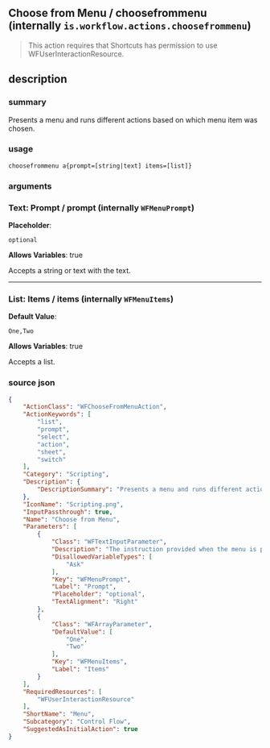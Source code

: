 
## Choose from Menu / choosefrommenu (internally `is.workflow.actions.choosefrommenu`)


> This action requires that Shortcuts has permission to use WFUserInteractionResource.


## description
### summary
Presents a menu and runs different actions based on which menu item was chosen.


### usage
`choosefrommenu a{prompt=[string|text] items=[list]}`

### arguments
### Text: Prompt / prompt (internally `WFMenuPrompt`)
**Placeholder**:
```
optional
```
**Allows Variables**: true



Accepts a string 
or text
with the text.

---

### List: Items / items (internally `WFMenuItems`)
**Default Value**:
```
One,Two
```
**Allows Variables**: true



Accepts a list.

### source json

```json
{
	"ActionClass": "WFChooseFromMenuAction",
	"ActionKeywords": [
		"list",
		"prompt",
		"select",
		"action",
		"sheet",
		"switch"
	],
	"Category": "Scripting",
	"Description": {
		"DescriptionSummary": "Presents a menu and runs different actions based on which menu item was chosen."
	},
	"IconName": "Scripting.png",
	"InputPassthrough": true,
	"Name": "Choose from Menu",
	"Parameters": [
		{
			"Class": "WFTextInputParameter",
			"Description": "The instruction provided when the menu is presented.",
			"DisallowedVariableTypes": [
				"Ask"
			],
			"Key": "WFMenuPrompt",
			"Label": "Prompt",
			"Placeholder": "optional",
			"TextAlignment": "Right"
		},
		{
			"Class": "WFArrayParameter",
			"DefaultValue": [
				"One",
				"Two"
			],
			"Key": "WFMenuItems",
			"Label": "Items"
		}
	],
	"RequiredResources": [
		"WFUserInteractionResource"
	],
	"ShortName": "Menu",
	"Subcategory": "Control Flow",
	"SuggestedAsInitialAction": true
}
```
